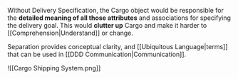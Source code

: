 Without Delivery Specification, the Cargo object would be responsible for the **detailed meaning of all those attributes** and associations for specifying the delivery goal. This would **clutter up** Cargo and make it harder to [[Comprehension|Understand]] or change.

Separation provides conceptual clarity, and [[Ubiquitous Language|terms]] that can be used in [[DDD Communication|Communication]].

![[Cargo Shipping System.png]]